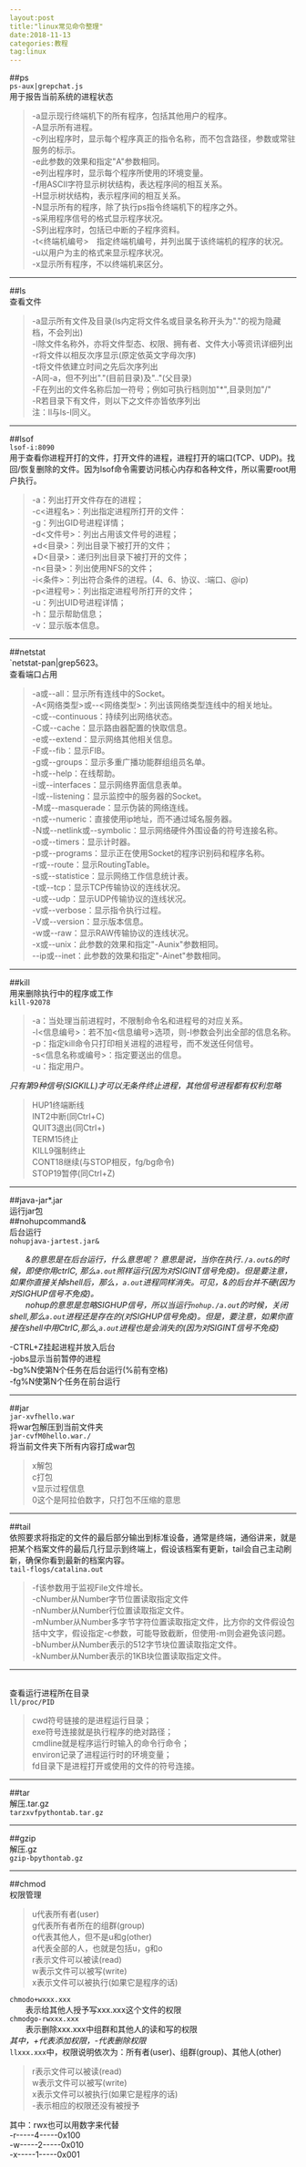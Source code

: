 ```yaml
---
layout:post
title:"linux常见命令整理"
date:2018-11-13
categories:教程
tag:linux
---
```


##ps  
`ps-aux|grepchat.js`  
用于报告当前系统的进程状态  
>-a显示现行终端机下的所有程序，包括其他用户的程序。  
>-A显示所有进程。  
>-c列出程序时，显示每个程序真正的指令名称，而不包含路径，参数或常驻服务的标示。  
>-e此参数的效果和指定"A"参数相同。  
>-e列出程序时，显示每个程序所使用的环境变量。  
>-f用ASCII字符显示树状结构，表达程序间的相互关系。  
>-H显示树状结构，表示程序间的相互关系。  
>-N显示所有的程序，除了执行ps指令终端机下的程序之外。  
>-s采用程序信号的格式显示程序状况。  
>-S列出程序时，包括已中断的子程序资料。  
>-t<终端机编号>　指定终端机编号，并列出属于该终端机的程序的状况。  
>-u以用户为主的格式来显示程序状况。  
>-x显示所有程序，不以终端机来区分。  

---  
##ls  
查看文件  
>-a显示所有文件及目录(ls内定将文件名或目录名称开头为"."的视为隐藏档，不会列出)  
>-l除文件名称外，亦将文件型态、权限、拥有者、文件大小等资讯详细列出  
>-r将文件以相反次序显示(原定依英文字母次序)  
>-t将文件依建立时间之先后次序列出  
>-A同-a，但不列出"."(目前目录)及".."(父目录)  
>-F在列出的文件名称后加一符号；例如可执行档则加"*",目录则加"/"  
>-R若目录下有文件，则以下之文件亦皆依序列出  
注：ll与ls-l同义。  


---  
##lsof  
`lsof-i:8090`  
用于查看你进程开打的文件，打开文件的进程，进程打开的端口(TCP、UDP)。找回/恢复删除的文件。因为lsof命令需要访问核心内存和各种文件，所以需要root用户执行。  
>-a：列出打开文件存在的进程；  
>-c<进程名>：列出指定进程所打开的文件：  
>-g：列出GID号进程详情；  
>-d<文件号>：列出占用该文件号的进程；  
>+d<目录>：列出目录下被打开的文件；  
>+D<目录>：递归列出目录下被打开的文件；  
>-n<目录>：列出使用NFS的文件；  
>-i<条件>：列出符合条件的进程。(4、6、协议、:端口、@ip)  
>-p<进程号>：列出指定进程号所打开的文件；  
>-u：列出UID号进程详情；  
>-h：显示帮助信息；  
>-v：显示版本信息。  

---  
##netstat  
`netstat-pan|grep5623。  
查看端口占用  
>-a或--all：显示所有连线中的Socket。  
>-A<网络类型>或--<网络类型>：列出该网络类型连线中的相关地址。  
>-c或--continuous：持续列出网络状态。  
>-C或--cache：显示路由器配置的快取信息。  
>-e或--extend：显示网络其他相关信息。  
>-F或--fib：显示FIB。  
>-g或--groups：显示多重广播功能群组组员名单。  
>-h或--help：在线帮助。  
>-i或--interfaces：显示网络界面信息表单。  
>-l或--listening：显示监控中的服务器的Socket。  
>-M或--masquerade：显示伪装的网络连线。  
>-n或--numeric：直接使用ip地址，而不通过域名服务器。  
>-N或--netlink或--symbolic：显示网络硬件外围设备的符号连接名称。  
>-o或--timers：显示计时器。  
>-p或--programs：显示正在使用Socket的程序识别码和程序名称。  
>-r或--route：显示RoutingTable。  
>-s或--statistice：显示网络工作信息统计表。  
>-t或--tcp：显示TCP传输协议的连线状况。  
>-u或--udp：显示UDP传输协议的连线状况。  
>-v或--verbose：显示指令执行过程。  
>-V或--version：显示版本信息。  
>-w或--raw：显示RAW传输协议的连线状况。  
>-x或--unix：此参数的效果和指定"-Aunix"参数相同。  
>--ip或--inet：此参数的效果和指定"-Ainet"参数相同。  

---  
##kill  
用来删除执行中的程序或工作  
`kill-92078`  
>-a：当处理当前进程时，不限制命令名和进程号的对应关系。  
>-l<信息编号>：若不加<信息编号>选项，则-l参数会列出全部的信息名称。  
>-p：指定kill命令只打印相关进程的进程号，而不发送任何信号。  
>-s<信息名称或编号>：指定要送出的信息。  
>-u：指定用户。  

*只有第9种信号(SIGKILL)才可以无条件终止进程，其他信号进程都有权利忽略*  

>HUP1终端断线  
>INT2中断(同Ctrl+C)  
>QUIT3退出(同Ctrl+\)  
>TERM15终止  
>KILL9强制终止  
>CONT18继续(与STOP相反，fg/bg命令)  
>STOP19暂停(同Ctrl+Z)  

---  
##java-jar*.jar  
运行jar包  
##nohupcommand&  
后台运行  
`nohupjava-jartest.jar&`  

*&emsp;&emsp;&的意思是在后台运行，什么意思呢？ 意思是说，当你在执行`./a.out&`的时候，即使你用ctrlC, 那么`a.out`照样运行(因为对SIGINT信号免疫)。但是要注意，如果你直接关掉shell后，那么，`a.out`进程同样消失。可见，&的后台并不硬(因为对SIGHUP信号不免疫)。  
&emsp;&emsp;nohup的意思是忽略SIGHUP信号，所以当运行`nohup./a.out`的时候，关闭shell,那么`a.out`进程还是存在的(对SIGHUP信号免疫)。但是，要注意，如果你直接在shell中用CtrlC,那么,`a.out`进程也是会消失的(因为对SIGINT信号不免疫)*  

-CTRL+Z挂起进程并放入后台  
-jobs显示当前暂停的进程  
-bg%N使第N个任务在后台运行(%前有空格)  
-fg%N使第N个任务在前台运行  

---  
##jar  
`jar-xvfhello.war`  
将war包解压到当前文件夹  
`jar-cvfM0hello.war./`  
将当前文件夹下所有内容打成war包  

>x解包  
>c打包  
>v显示过程信息  
>0这个是阿拉伯数字，只打包不压缩的意思  

---  
##tail  
依照要求将指定的文件的最后部分输出到标准设备，通常是终端，通俗讲来，就是把某个档案文件的最后几行显示到终端上，假设该档案有更新，tail会自己主动刷新，确保你看到最新的档案内容。  
`tail-flogs/catalina.out`  
>-f该参数用于监视File文件增长。  
>-cNumber从Number字节位置读取指定文件  
>-nNumber从Number行位置读取指定文件。  
>-mNumber从Number多字节字符位置读取指定文件，比方你的文件假设包括中文字，假设指定-c参数，可能导致截断，但使用-m则会避免该问题。  
>-bNumber从Number表示的512字节块位置读取指定文件。  
>-kNumber从Number表示的1KB块位置读取指定文件。  

---  
##  
查看运行进程所在目录  
`ll/proc/PID`  
>cwd符号链接的是进程运行目录；  
>exe符号连接就是执行程序的绝对路径；  
>cmdline就是程序运行时输入的命令行命令；  
>environ记录了进程运行时的环境变量；  
>fd目录下是进程打开或使用的文件的符号连接。  

---  
##tar  
解压.tar.gz  
`tarzxvfpythontab.tar.gz`  

---  
##gzip  
解压.gz  
`gzip-bpythontab.gz`  

---  
##chmod  
权限管理  
>u代表所有者(user)  
>g代表所有者所在的组群(group)  
>o代表其他人，但不是u和g(other)  
>a代表全部的人，也就是包括u，g和o  
>r表示文件可以被读(read)  
>w表示文件可以被写(write)  
>x表示文件可以被执行(如果它是程序的话)  

`chmodo+wxxx.xxx`  
　　表示给其他人授予写xxx.xxx这个文件的权限  
`chmodgo-rwxxx.xxx`  
　　表示删除xxx.xxx中组群和其他人的读和写的权限  
_其中，+代表添加权限，-代表删除权限_  
`llxxx.xxx`中，权限说明依次为：所有者(user)、组群(group)、其他人(other)  
>r表示文件可以被读(read)  
>w表示文件可以被写(write)  
>x表示文件可以被执行(如果它是程序的话)  
>\-表示相应的权限还没有被授予  

其中：rwx也可以用数字来代替  
-r-----4-----0x100  
-w-----2-----0x010  
-x-----1-----0x001  